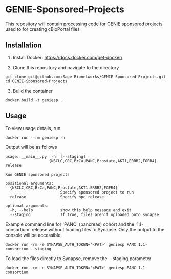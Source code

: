 # GENIE-Sponsored-Projects
This repository will contain processing code for GENIE sponsored projects used to for creating cBioPortal files


## Installation

1. Install Docker: https://docs.docker.com/get-docker/

2. Clone this repository and navigate to the directory
```
git clone git@github.com:Sage-Bionetworks/GENIE-Sponsored-Projects.git
cd GENIE-Sponsored-Projects
```

3. Build the container 
```
docker build -t geniesp .
```

## Usage

To view usage details, run
```
docker run --rm geniesp -h
```

Output will be as follows

```
usage: __main__.py [-h] [--staging]
                   {NSCLC,CRC,BrCa,PANC,Prostate,AKT1,ERRB2,FGFR4} release

Run GENIE sponsored projects

positional arguments:
  {NSCLC,CRC,BrCa,PANC,Prostate,AKT1,ERRB2,FGFR4}
                        Specify sponsored project to run
  release               Specify bpc release

optional arguments:
  -h, --help            show this help message and exit
  --staging             If true, files aren't uploaded onto synapse
```

Example command line for 'PANC' (pancreas) cohort and the '1.1-consortium' release without loading files to Synapse.  Only the output to the console will be accessible.
```
docker run -rm -e SYNAPSE_AUTH_TOKEN='<PAT>' geniesp PANC 1.1-consortium --staging
```

To load the files directly to Synapse, remove the --staging parameter
```
docker run -rm -e SYNAPSE_AUTH_TOKEN='<PAT>' geniesp PANC 1.1-consortium
```
